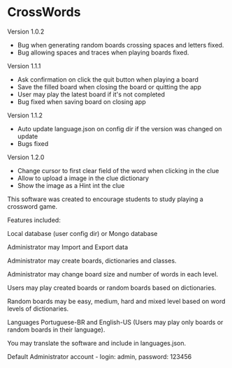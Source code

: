 # CrossWords

Version 1.0.2
- Bug when generating random boards crossing spaces and letters fixed.
- Bug allowing spaces and traces when playing boards fixed.

Version 1.1.1
- Ask confirmation on click the quit button when playing a board
- Save the filled board when closing the board or quitting the app
- User may play the latest board if it's not completed
- Bug fixed when saving board on closing app

Version 1.1.2
- Auto update language.json on config dir if the version was changed on update
- Bugs fixed

Version 1.2.0
- Change cursor to first clear field of the word when clicking in the clue
- Allow to upload a image in the clue dictionary
- Show the image as a Hint int the clue

This software was created to encourage students to study playing a crossword game.

Features included:

Local database (user config dir) or Mongo database

Administrator may Import and Export data

Administrator may create boards, dictionaries and classes.

Administrator may change board size and number of words in each level.

Users may play created boards or random boards based on dictionaries.

Random boards may be easy, medium, hard and mixed level based on word levels of dictionaries.

Languages Portuguese-BR and English-US (Users may play only boards or random boards in their language).

You may translate the software and include in languages.json.

Default Administrator account -
login: admin,
password: 123456
